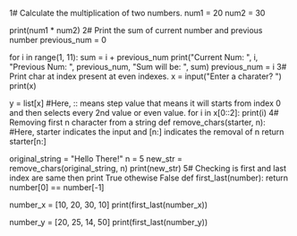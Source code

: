 1# Calculate the multiplication of two numbers.
num1 = 20
num2 = 30

print(num1 * num2)
2# Print the sum of current number and previous number
previous_num = 0

for i in range(1, 11):
    sum = i + previous_num
    print("Current Num: ", i, "Previous Num: ", previous_num, "Sum will be: ", sum)
    previous_num = i
3# Print char at index present at even indexes.
x = input("Enter a charater? ")
print(x)

y = list[x]
#Here, :: means step value that means it will starts from index 0 and then selects every 2nd value or even value.
for i in x[0::2]:
    print(i)
4# Removing first n character from a string
def remove_chars(starter, n):
    #Here, starter indicates the input and [n:] indicates the removal of n
    return starter[n:]

original_string = "Hello There!"
n = 5
new_str = remove_chars(original_string, n)
print(new_str)
5# Checking is first and last index are same then print True othewise False
def first_last(number):
    return number[0] == number[-1]

number_x = [10, 20, 30, 10]
print(first_last(number_x))

number_y = [20, 25, 14, 50]
print(first_last(number_y))

